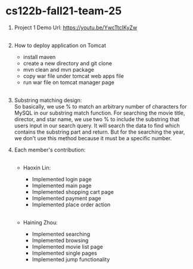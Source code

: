 # cs122b-fall21-team-25

1. Project 1 Demo Url: https://youtu.be/YwcTtcIKyZw
   <br><br>
   
2. How to deploy application on Tomcat
    - install maven 
    - create a new directory and git clone
    - mvn clean and mvn package
    - copy war file under tomcat web apps file
    - run war file on tomcat manager page
      <br><br>
      
3. Substring matching design:
   <br>
   So basically, we use % to match an arbitrary number of characters for MySQL in our substring match function. 
   For searching the movie title, director, and star name, we use two % to include the substring that users input in 
   our search query.  It will search the data to find which contains the substring part and return. But for the 
   searching the year, we don't use this method because it must be a specific number.


4. Each member's contribution:
      <br><br>

   - Haoxin Lin:
     - Implemented login page
     - Implemented main page
     - Implemented shopping cart page
     - Implemented payment page
     - Implemented place order action
     <br><br>

   - Haining Zhou:
     - Implemented searching
     - Implemented browsing
     - Implemented movie list page
     - Implemented single pages
     - Implemented jump functionality
